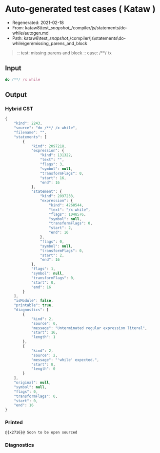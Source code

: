 # Auto-generated test cases ( Kataw )
- Regenerated: 2021-02-18
- From: kataw8\test\__snapshot__/compiler/js/statements/do-while/autogen.md
- Path: kataw8\test\__snapshot__\compiler\js\statements\do-while\gen\missing_parens_and_block
> :: test: missing parens and block
> :: case: /**/ /x
## Input

`````js
do /**/ /x while
`````

## Output

### Hybrid CST

```javascript
{
    "kind": 2243,
    "source": "do /**/ /x while",
    "filename": "",
    "statements": [
        {
            "kind": 2097218,
            "expression": {
                "kind": 131322,
                "text": "",
                "flags": 3,
                "symbol": null,
                "transformFlags": 0,
                "start": 16,
                "end": 16
            },
            "statement": {
                "kind": 2097233,
                "expression": {
                    "kind": 4260544,
                    "text": "/x while",
                    "flags": 1048576,
                    "symbol": null,
                    "transformFlags": 0,
                    "start": 2,
                    "end": 16
                },
                "flags": 0,
                "symbol": null,
                "transformFlags": 0,
                "start": 2,
                "end": 16
            },
            "flags": 1,
            "symbol": null,
            "transformFlags": 0,
            "start": 0,
            "end": 16
        }
    ],
    "isModule": false,
    "printable": true,
    "diagnostics": [
        {
            "kind": 2,
            "source": 0,
            "message": "Unterminated regular expression literal",
            "start": 16,
            "length": 1
        },
        {
            "kind": 2,
            "source": 2,
            "message": "'while' expected.",
            "start": 8,
            "length": 0
        }
    ],
    "original": null,
    "symbol": null,
    "flags": 0,
    "transformFlags": 0,
    "start": 0,
    "end": 16
}
```

### Printed

```javascript
@{x2716}@ Soon to be open sourced
```

### Diagnostics

```javascript

```

